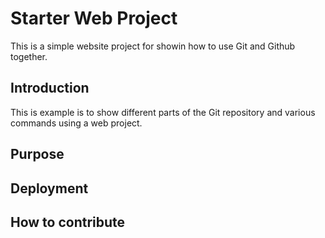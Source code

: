 # Starter Web Project

This is a simple website project for showin how to use Git and Github together.
## Introduction

This is example is to show different parts of the Git repository and various commands using a web project.

## Purpose

## Deployment

## How to contribute